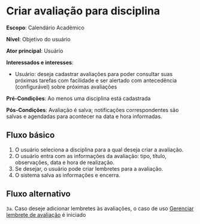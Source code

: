# Criar avaliação para disciplina

__Escopo__: Calendário Acadêmico

__Nível__: Objetivo do usuário

__Ator principal__: Usuário

__Interessados e interesses__:

* Usuário: deseja cadastrar avaliações para poder consultar suas próximas tarefas com facilidade e ser alertado com antecedência (configurável) sobre próximas avaliações

__Pré-Condições__: Ao menos uma disciplina está cadastrada

__Pós-Condições__: Avaliação é salva; notificações correspondentes são salvas e agendadas para acontecer na data e hora informadas.

## Fluxo básico

1. O usuário seleciona a disciplina para a qual deseja criar a avaliação.
2. O usuário entra com as informações da avaliação: tipo, título, observações, data e hora de realização.
3. Se desejar, o usuário pode criar lembretes para a avaliação.
4. O sistema salva as informações e encerra.

## Fluxo alternativo

`3a`. Caso deseje adicionar lembretes às avaliações, o caso de uso [Gerenciar lembrete de avaliação](gerenciar-lembrete-de-avaliacao.md) é iniciado
